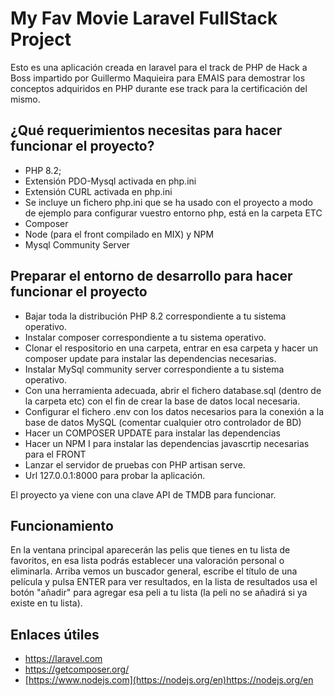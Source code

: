 My Fav Movie Laravel FullStack Project
======================================

Esto es una aplicación creada en laravel para el track de PHP de Hack a Boss impartido por Guillermo Maquieira para EMAIS para demostrar los conceptos adquiridos en PHP durante ese track para la certificación del mismo.

¿Qué requerimientos necesitas para hacer funcionar el proyecto?
---------------------------------------------------------------

  * PHP 8.2;
  * Extensión PDO-Mysql activada en php.ini
  * Extensión CURL activada en php.ini
  * Se incluye un fichero php.ini que se ha usado con el proyecto a modo de ejemplo para configurar vuestro entorno php, está en la carpeta ETC
  * Composer
  * Node (para el front compilado en MIX) y NPM
  * Mysql Community Server

Preparar el entorno de desarrollo para hacer funcionar el proyecto
------------------------------------------------------------------

* Bajar toda la distribución PHP 8.2 correspondiente a tu sistema operativo.
* Instalar composer correspondiente a tu sistema operativo.
* Clonar el respositorio en una carpeta, entrar en esa carpeta y hacer un composer update para instalar las dependencias necesarias.
* Instalar MySql community server correspondiente a tu sistema operativo.
* Con una herramienta adecuada, abrir el fichero database.sql (dentro de la carpeta etc) con el fin de crear la base de datos local necesaria.
* Configurar el fichero .env con los datos necesarios para la conexión a la base de datos MySQL (comentar cualquier otro controlador de BD)
* Hacer un COMPOSER UPDATE para instalar las dependencias
* Hacer un NPM I para instalar las dependencias javascrtip necesarias para el FRONT
* Lanzar el servidor de pruebas con PHP artisan serve.
* Url 127.0.0.1:8000 para probar la aplicación.

El proyecto ya viene con una clave API de TMDB para funcionar.

Funcionamiento
--------------
En la ventana principal aparecerán las pelis que tienes en tu lista de favoritos, en esa lista podrás establecer una valoración personal o eliminarla. Arriba vemos un buscador general, escribe el título de una película y pulsa ENTER para ver resultados, en la lista de resultados usa el botón "añadir" para agregar esa peli a tu lista (la peli no se añadirá si ya existe en tu lista).

Enlaces útiles
--------------
* https://laravel.com
* https://getcomposer.org/
* [https://www.nodejs.com](https://nodejs.org/en)https://nodejs.org/en
